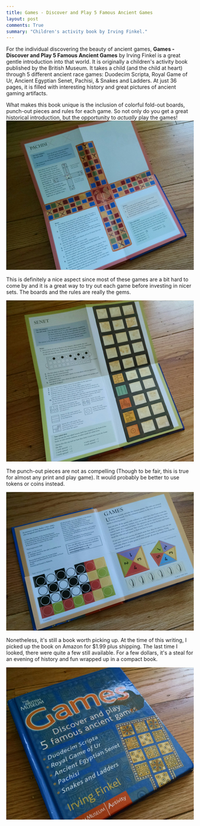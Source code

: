 ```yaml
---
title: Games - Discover and Play 5 Famous Ancient Games 
layout: post
comments: True
summary: "Children's activity book by Irving Finkel."
---
```


For the individual discovering the beauty of ancient games, **Games - Discover and Play 5 Famous Ancient Games** by Irving Finkel 
is a great gentle introduction into that world.  It is originally a children's activity book published by the British Museum.
It takes a child (and the child at heart) through 5 different ancient race games: Duodecim Scripta, Royal Game of Ur, Ancient Egyptian Senet, Pachisi,
& Snakes and Ladders.  At just 36 pages, it is filled with interesting history and great pictures of ancient gaming artifacts.

What makes this book unique is the inclusion of colorful fold-out boards, punch-out pieces and rules for each game.  So not only do you get a great historical introduction, but the opportunity to *actually* play the games!
![Pachisi](/assets/5games-pachisi.jpg)

This is definitely a nice aspect since most of these games are a bit hard to come by and it is a great way to
try out each game before investing in nicer sets.  The boards and the rules are really the gems.

![Senet](/assets/5games-senet.jpg)

The punch-out pieces are not as compelling (Though to be fair, this is true for  almost any print and play game).  It would probably be better to use tokens or coins instead. 
  
![Punch out](/assets/5games-punchout.jpg)

Nonetheless, it's still a book worth picking up.  At the time of this writing, I picked up the book on Amazon for $1.99 plus shipping.  The last time I looked, there were quite a few still available.  For a few dollars, it's a steal for an evening of history and fun wrapped up in a compact book.   

![Cover](/assets/5games-cover.jpg)

